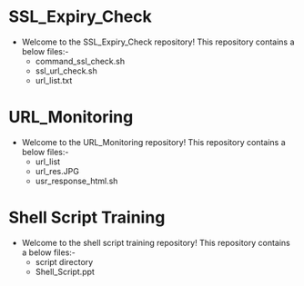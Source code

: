 # SSL_Expiry_Check

- Welcome to the SSL_Expiry_Check repository! This repository contains a below files:-
  - command_ssl_check.sh
  - ssl_url_check.sh
  - url_list.txt

# URL_Monitoring

- Welcome to the URL_Monitoring repository! This repository contains a below files:-
  - url_list
  - url_res.JPG
  - usr_response_html.sh
# Shell Script Training

- Welcome to the shell script training repository! This repository contains a below files:-
  - script directory
  - Shell_Script.ppt
